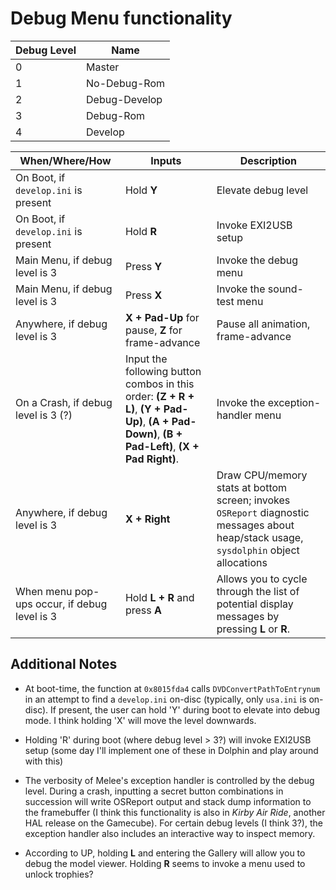 # Debug Menu functionality

| Debug Level| Name          |
| ---------- | ------------- |
| 0          | Master        |
| 1          | No-Debug-Rom  |
| 2          | Debug-Develop |
| 3          | Debug-Rom     |
| 4          | Develop       |


| When/Where/How | Inputs  | Description |
| ---------- | ------- | ----------- |
| On Boot, if `develop.ini` is present  | Hold **Y** | Elevate debug level |
| On Boot, if `develop.ini` is present  | Hold **R** | Invoke EXI2USB setup |
| Main Menu, if debug level is 3 | Press **Y** | Invoke the debug menu |
| Main Menu, if debug level is 3 | Press **X** | Invoke the sound-test menu |
| Anywhere, if debug level is 3  | **X + Pad-Up** for pause, **Z** for frame-advance | Pause all animation, frame-advance |
| On a Crash, if debug level is 3 (?) | Input the following button combos in this order: **(Z + R + L)**, **(Y + Pad-Up)**, **(A + Pad-Down)**, **(B + Pad-Left)**, **(X + Pad Right)**. | Invoke the exception-handler menu |
| Anywhere, if debug level is 3 | **X + Right** | Draw CPU/memory stats at bottom screen; invokes `OSReport` diagnostic messages about heap/stack usage, `sysdolphin` object allocations | 
| When menu pop-ups occur, if debug level is 3 | Hold **L + R** and press **A** | Allows you to cycle through the list of potential display messages by pressing **L** or **R**. |


## Additional Notes

- At boot-time, the function at `0x8015fda4` calls `DVDConvertPathToEntrynum` in an attempt
  to find a `develop.ini` on-disc (typically, only `usa.ini` is on-disc). If present, the 
  user can hold 'Y' during boot to elevate into debug mode. I think holding 'X' will
  move the level downwards.

- Holding 'R' during boot (where debug level > 3?) will invoke EXI2USB setup (some day 
  I'll implement one of these in Dolphin and play around with this)

- The verbosity of Melee's exception handler is controlled by the debug level.
  During a crash, inputting a secret button combinations in succession
  will write OSReport output and stack dump information to the framebuffer (I think this
  functionality is also in _Kirby Air Ride_, another HAL release on the Gamecube).
  For certain debug levels (I think 3?), the exception handler also includes
  an interactive way to inspect memory.

* According to UP, holding **L** and entering the Gallery will allow you to debug the model 
  viewer. Holding **R** seems to invoke a menu used to unlock trophies?

